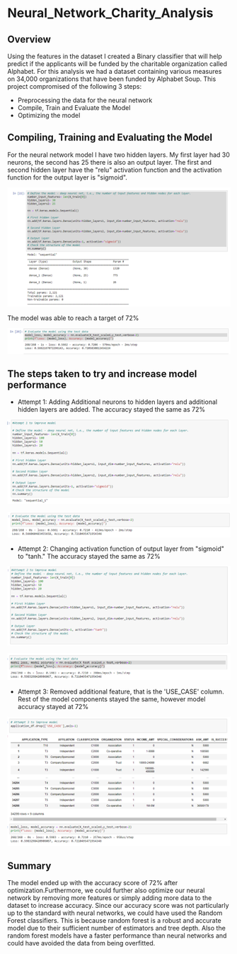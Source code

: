 # Neural_Network_Charity_Analysis

## Overview

Using the features in the dataset I created a Binary classifier that will help predict if the applicants will be funded by the charitable organization called Alphabet.
For this analysis we had a dataset containing various measures on 34,000 organizations that have been funded by Alphabet Soup. This project compromised of the following 3 steps:
* Preprocessing the data for the neural network
* Compile, Train and Evaluate the Model
* Optimizing the model

## Compiling, Training and Evaluating the Model

For the neural network model I have two hidden layers. My first layer had 30 neurons, the second has 25 there is also an output layer. The first and second hidden layer have the "relu" activation function and the activation function for the output layer is "sigmoid".

![](1.PNG)

The model was able to reach a target of 72%

![](2.PNG)

## The steps taken to try and increase model performance

* Attempt 1: Adding Additional neurons to hidden layers and additional hidden layers are added. The accuracy stayed the same as 72%

![](3.PNG)

![](4.PNG)

* Attempt 2: Changing activation function of output layer from "sigmoid" to "tanh." The  accuracy stayed the same as 72%

![](5.PNG)

![](6.PNG)

* Attempt 3: Removed additional feature, that is the 'USE_CASE' column. Rest of the model components stayed the same, however model accuracy stayed at 72%

![](7.PNG)

## Summary 

The model ended up with the accuracy score of 72% after optimization.Furthermore, we could further also optimize our neural network by removing more features or simply adding more data to the dataset to increase accuracy. Since our accuracy score was not particularly up to the standard with neural networks, we could have used the Random Forest classifiers. This is because random forest is a robust and accurate model due to their sufficient number of estimators and tree depth. Also the random forest models have a faster performance than neural networks and could have avoided the data from being overfitted.
